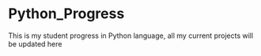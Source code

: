 # Python_Progress
This is my student progress in Python language, all my current projects will be updated here

